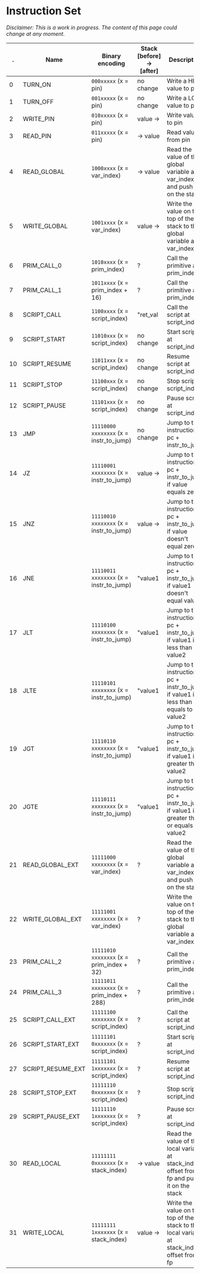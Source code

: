 # Instruction Set
*Disclaimer: This is a work in progress. The content of this page could change at any moment.*

. | Name | Binary encoding | Stack [before] -> [after] | Description
--|------|-----------------|---------------------------|------------
0 | TURN_ON | `000xxxxx` (x = pin) | no change | Write a HIGH value to pin
1 | TURN_OFF | `001xxxxx` (x = pin) | no change | Write a LOW value to pin
2 | WRITE_PIN | `010xxxxx` (x = pin) | value -> | Write value to pin
3 | READ_PIN | `011xxxxx` (x = pin) | -> value | Read value from pin
4 | READ_GLOBAL | `1000xxxx` (x = var_index) | -> value | Read the value of the global variable at var_index and push it on the stack
5 | WRITE_GLOBAL | `1001xxxx` (x = var_index) | value -> | Write the value on the top of the stack to the global variable at var_index
6 | PRIM_CALL_0 | `1010xxxx` (x = prim_index) | ? | Call the primitive at prim_index
7 | PRIM_CALL_1 | `1011xxxx` (x = prim_index + 16) | ? | Call the primitive at prim_index
8 | SCRIPT_CALL | `1100xxxx` (x = script_index) | "ret_val | Call the script at script_index
9 | SCRIPT_START | `11010xxx` (x = script_index) | no change | Start script at script_index
10 | SCRIPT_RESUME | `11011xxx` (x = script_index) | no change | Resume script at script_index
11 | SCRIPT_STOP | `11100xxx` (x = script_index) | no change | Stop script at script_index
12 | SCRIPT_PAUSE | `11101xxx` (x = script_index) | no change | Pause script at script_index
13 | JMP | `11110000 xxxxxxxx` (x = instr_to_jump) | no change | Jump to the instruction at pc + instr_to_jump
14 | JZ | `11110001 xxxxxxxx` (x = instr_to_jump) | value -> | Jump to the instruction at pc + instr_to_jump if value equals zero
15 | JNZ | `11110010 xxxxxxxx` (x = instr_to_jump) | value -> | Jump to the instruction at pc + instr_to_jump if value doesn't equal zero
16 | JNE | `11110011 xxxxxxxx` (x = instr_to_jump) | "value1 | Jump to the instruction at pc + instr_to_jump if value1 doesn't equal value2
17 | JLT | `11110100 xxxxxxxx` (x = instr_to_jump) | "value1 | Jump to the instruction at pc + instr_to_jump if value1 is less than value2
18 | JLTE | `11110101 xxxxxxxx` (x = instr_to_jump) | "value1 | Jump to the instruction at pc + instr_to_jump if value1 is less than or equals to value2
19 | JGT | `11110110 xxxxxxxx` (x = instr_to_jump) | "value1 | Jump to the instruction at pc + instr_to_jump if value1 is greater than value2
20 | JGTE | `11110111 xxxxxxxx` (x = instr_to_jump) | "value1 | Jump to the instruction at pc + instr_to_jump if value1 is greater than or equals value2
21 | READ_GLOBAL_EXT | `11111000 xxxxxxxx` (x = var_index) | ? | Read the value of the global variable at var_index and push it on the stack
22 | WRITE_GLOBAL_EXT | `11111001 xxxxxxxx` (x = var_index) | ? | Write the value on the top of the stack to the global variable at var_index
23 | PRIM_CALL_2 | `11111010 xxxxxxxx` (x = prim_index + 32) | ? | Call the primitive at prim_index
24 | PRIM_CALL_3 | `11111011 xxxxxxxx` (x = prim_index + 288) | ? | Call the primitive at prim_index
25 | SCRIPT_CALL_EXT | `11111100 xxxxxxxx` (x = script_index) | ? | Call the script at script_index
26 | SCRIPT_START_EXT | `11111101 0xxxxxxx` (x = script_index) | ? | Start script at script_index
27 | SCRIPT_RESUME_EXT | `11111101 1xxxxxxx` (x = script_index) | ? | Resume script at script_index
28 | SCRIPT_STOP_EXT | `11111110 0xxxxxxx` (x = script_index) | ? | Stop script at script_index
29 | SCRIPT_PAUSE_EXT | `11111110 1xxxxxxx` (x = script_index) | ? | Pause script at script_index
30 | READ_LOCAL | `11111111 0xxxxxxx` (x = stack_index) | -> value | Read the value of the local variable at stack_index offset from fp and push it on the stack
31 | WRITE_LOCAL | `11111111 1xxxxxxx` (x = stack_index) | value -> | Write the value on the top of the stack to the local variable at stack_index offset from fp
